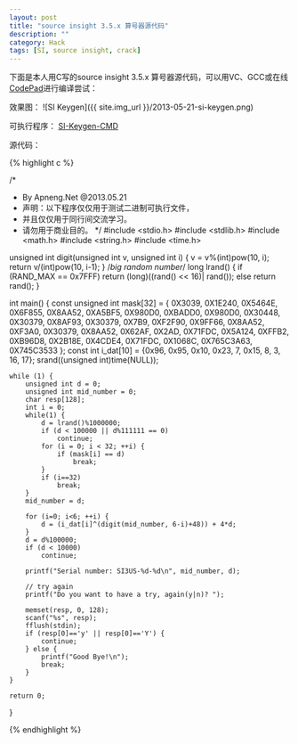 ```yaml
---
layout: post
title: "source insight 3.5.x 算号器源代码"
description: ""
category: Hack
tags: [SI, source insight, crack]
---
```


下面是本人用C写的source insight 3.5.x 算号器源代码，可以用VC、GCC或在线[CodePad](http://codepad.org/)进行编译尝试：

效果图：
![SI Keygen]({{ site.img_url }}/2013-05-21-si-keygen.png)

可执行程序：
[SI-Keygen-CMD](https://dl.dropboxusercontent.com/u/6893139/exe/si-keygen.exe)

源代码：

{% highlight c %}

/*
* By Apneng.Net @2013.05.21
* 声明：以下程序仅仅用于测试二进制可执行文件，
* 并且仅仅用于同行间交流学习。
* 请勿用于商业目的。
*/
#include <stdio.h>
#include <stdlib.h>
#include <math.h>
#include <string.h>
#include <time.h>

unsigned int digit(unsigned int v, unsigned int i)
{
	v = v%(int)pow(10, i);
	return v/(int)pow(10, i-1);
}
/*big random number*/
long lrand()
{
	if (RAND_MAX == 0x7FFF)
		return (long)((rand() << 16)| rand());
	else
		return rand();
}

int main()
{
	const unsigned int mask[32] = {
		0X3039, 0X1E240, 0X5464E, 0X6F855, 0X8AA52, 0XA5BF5, 0X980D0,
		0XBADD0, 0X980D0, 0X30448, 0X30379, 0X8AF93, 0X30379, 0X7B9,
		0XF2F90, 0X9FF66, 0X8AA52, 0XF3A0, 0X30379, 0X8AA52, 0X62AF,
		0X2AD, 0X71FDC, 0X5A124, 0XFFB2, 0XB96D8, 0X2B18E, 0X4CDE4,
		0X71FDC, 0X1068C, 0X765C3A63, 0X745C3533
	};
	const int i_dat[10] = {0x96, 0x95, 0x10, 0x23, 7, 0x15, 8, 3, 16, 17};
	srand((unsigned int)time(NULL));

	while (1) {
		unsigned int d = 0;
		unsigned int mid_number = 0;
		char resp[128];
		int i = 0;
		while(1) {
			d = lrand()%1000000;
			if (d < 100000 || d%111111 == 0)
				continue;
			for (i = 0; i < 32; ++i) {
				if (mask[i] == d)
					break;
			}
			if (i==32)
				break;
		} 
		mid_number = d;

		for (i=0; i<6; ++i) {
			d = (i_dat[i]^(digit(mid_number, 6-i)+48)) + 4*d;
		}
		d = d%100000;
		if (d < 10000)
			continue;

		printf("Serial number: SI3US-%d-%d\n", mid_number, d);

		// try again
		printf("Do you want to have a try, again(y|n)? ");
		
		memset(resp, 0, 128);
		scanf("%s", resp);
		fflush(stdin);
		if (resp[0]=='y' || resp[0]=='Y') {
			continue;
		} else {
			printf("Good Bye!\n");
			break;
		}
	}

	return 0;
}

{% endhighlight %}

